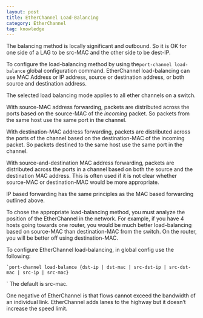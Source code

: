 ```yaml
---
layout: post
title: EtherChannel Load-Balancing
category: EtherChannel
tag: knowledge
---
```

The balancing method is locally significant and outbound. So it is OK for one side of a LAG to be src-MAC and the other side to be dest-IP.

To configure the load-balancing method by using the`port-channel load-balance` global configuration command. EtherChannel load-balancing can use MAC Address or IP address, source or destination address, or both source and destination address.

The selected load balancing mode applies to all ether channels on a switch.

With source-MAC address forwarding, packets are distributed across the ports based on the source-MAC of the *incoming* packet. So packets from the same host use the same port in the channel.

With destination-MAC address forwarding, packets are distributed across the ports of the channel based on the destination-MAC of the incoming packet. So packets destined to the same host use the same port in the channel.

With source-and-destination MAC address forwarding, packets are distributed across the ports in a channel based on both the source and the destination MAC address. This is often used if it is not clear whether source-MAC or destination-MAC would be more appropriate.

IP based forwarding has the same principles as the MAC based forwarding outlined above.

To chose the appropriate load-balancing method, you must analyze the position of the EtherChannel in the network. For example, if you have 4 hosts going towards one router, you would be much better load-balancing based on source-MAC  than destination-MAC from the switch. On the router, you will be better off using destination-MAC.

To configure EtherChannel load-balancing, in global config use the following:
```
`port-channel load-balance {dst-ip | dst-mac | src-dst-ip | src-dst-mac | src-ip | src-mac}
```
`
The default is src-mac. 

One negative of EtherChannel is that flows cannot exceed the bandwidth of an individual link. EtherChannel adds lanes to the highway but it doesn’t increase the speed limit.